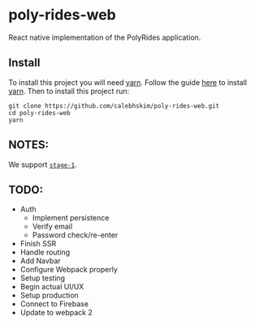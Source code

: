 # poly-rides-web
React native implementation of the PolyRides application.

## Install
To install this project you will need [yarn](https://yarnpkg.com/).
Follow the guide [here](https://yarnpkg.com/en/docs/install) to install [yarn](https://yarnpkg.com/).
Then to install this project run:
```
git clone https://github.com/calebhskim/poly-rides-web.git
cd poly-rides-web
yarn
```

## NOTES:
We support [`stage-1`](https://babeljs.io/docs/plugins/preset-stage-1/#community-discussion).  

## TODO:
* Auth
  * Implement persistence
  * Verify email
  * Password check/re-enter
* Finish SSR
* Handle routing
* Add Navbar
* Configure Webpack properly
* Setup testing
* Begin actual UI/UX
* Setup production
* Connect to Firebase
* Update to webpack 2
